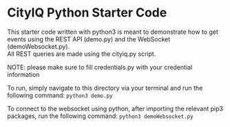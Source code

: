 # CityIQ Python Starter Code

This starter code written with python3 is meant to demonstrate how to get events using the REST API (demo.py) and the WebSocket (demoWebsocket.py).  
All REST queries are made using the cityiq.py script.

NOTE: please make sure to fill credentials.py with your credential information

To run, simply navigate to this directory via your terminal and run the following command:
`python3 demo.py`

To connect to the websocket using python, after importing the relevant pip3 packages, run the following command:
`python3 demoWebsocket.py`
